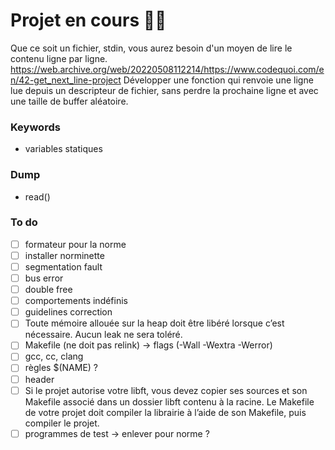 # Projet en cours 👩‍💻
Que ce soit un fichier, stdin, vous aurez besoin d'un moyen de lire le contenu ligne par ligne. 
 https://web.archive.org/web/20220508112214/https://www.codequoi.com/en/42-get_next_line-project  Développer une fonction qui renvoie une ligne lue depuis un descripteur de fichier, sans perdre la prochaine ligne et avec une taille de buffer aléatoire.  

### Keywords
- variables statiques

### Dump
- read()

### To do
- [ ] formateur pour la norme
- [ ] installer norminette
- [ ] segmentation fault
- [ ] bus error
- [ ] double free
- [ ] comportements indéfinis
- [ ] guidelines correction
- [ ] Toute mémoire allouée sur la heap doit être libéré lorsque c’est nécessaire. Aucun leak ne sera toléré.
- [ ] Makefile (ne doit pas relink) -> flags (-Wall -Wextra -Werror)
- [ ] gcc, cc, clang
- [ ] règles $(NAME) ?
- [ ] header
- [ ] Si le projet autorise votre libft, vous devez copier ses sources et son Makefile associé dans un dossier libft contenu à la racine. Le Makefile de votre projet doit compiler la librairie à l’aide de son Makefile, puis compiler le projet.
- [ ] programmes de test -> enlever pour norme ? 
